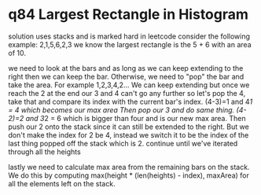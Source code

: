 # q84 Largest Rectangle in Histogram
solution uses stacks and is marked hard in leetcode
consider the following example: 2,1,5,6,2,3
we know the largest rectangle is the 5 + 6 with an area of 10.

we need to look at the bars and as long as we can keep extending to
the right then we can keep the bar. Otherwise, we need to "pop" the bar
and take the area.
For example 1,2,3,4,2...
We can keep extending
but once we reach the 2 at the end our 3 and 4 can't go any further
so let's pop the 4, take that and compare its index with the current bar's index.
(4-3)=1 and 4*1 = 4 which becomes our max area
Then pop our 3 and do same thing.
(4-2)=2 and 3*2 = 6 which is bigger than four and is our new max area.
Then push our 2 onto the stack since it can still be extended to the right.
But we don't make the index for 2 be 4, instead we switch it to be the index
of the last thing popped off the stack which is 2.
continue until we've iterated through all the heights

lastly we need to calculate max area from the remaining bars on the stack.
We do this by computing max(height * (len(heights) - index), maxArea)
for all the elements left on the stack.
